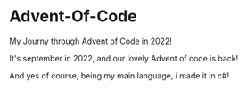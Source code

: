 # Advent-Of-Code
My Journy through Advent of Code in 2022!

It's september in 2022, and our lovely Advent of code is back!

And yes of course, being my main language, i made it in c#!
